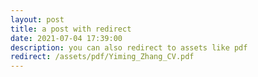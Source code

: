 ```yaml
---
layout: post
title: a post with redirect
date: 2021-07-04 17:39:00
description: you can also redirect to assets like pdf
redirect: /assets/pdf/Yiming_Zhang_CV.pdf
---
```

